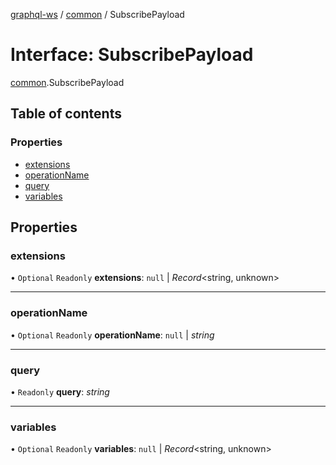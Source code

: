 [graphql-ws](../README.md) / [common](../modules/common.md) / SubscribePayload

# Interface: SubscribePayload

[common](../modules/common.md).SubscribePayload

## Table of contents

### Properties

- [extensions](common.subscribepayload.md#extensions)
- [operationName](common.subscribepayload.md#operationname)
- [query](common.subscribepayload.md#query)
- [variables](common.subscribepayload.md#variables)

## Properties

### extensions

• `Optional` `Readonly` **extensions**: ``null`` \| *Record*<string, unknown\>

___

### operationName

• `Optional` `Readonly` **operationName**: ``null`` \| *string*

___

### query

• `Readonly` **query**: *string*

___

### variables

• `Optional` `Readonly` **variables**: ``null`` \| *Record*<string, unknown\>
